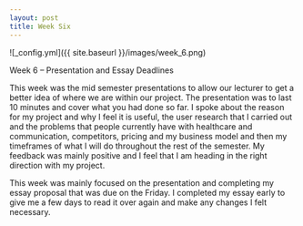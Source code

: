 ```yaml
---
layout: post
title: Week Six
---
```


![_config.yml]({{ site.baseurl }}/images/week_6.png)


Week 6 – Presentation and Essay Deadlines

This week was the mid semester presentations to allow our lecturer to get a better idea of where we are within our project. The presentation was to last 10 minutes and cover what you had done so far. I spoke about the reason for my project and why I feel it is useful, the user research that I carried out and the problems that people currently have with healthcare and communication, competitors, pricing and my business model and then my timeframes of what I will do throughout the rest of the semester. My feedback was mainly positive and I feel that I am heading in the right direction with my project.

This week was mainly focused on the presentation and completing my essay proposal that was due on the Friday. I completed my essay early to give me a few days to read it over again and make any changes I felt necessary.
